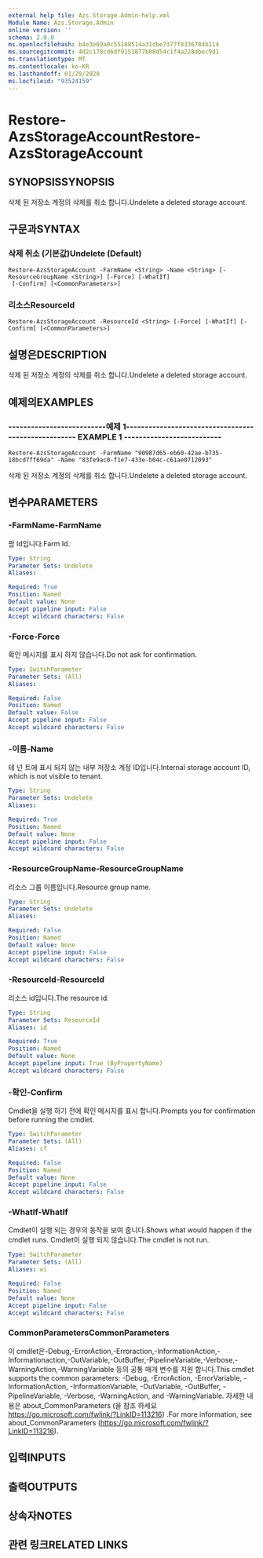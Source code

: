 ```yaml
---
external help file: Azs.Storage.Admin-help.xml
Module Name: Azs.Storage.Admin
online version: ''
schema: 2.0.0
ms.openlocfilehash: b4e3e69a0c55188514a31dbe7377f8336784b114
ms.sourcegitcommit: 4d2c178cd6df9151877b08d54c1f4a228dbec9d1
ms.translationtype: MT
ms.contentlocale: ko-KR
ms.lasthandoff: 01/29/2020
ms.locfileid: "93524159"
---
```

# <span data-ttu-id="3b0d5-101">Restore-AzsStorageAccount</span><span class="sxs-lookup"><span data-stu-id="3b0d5-101">Restore-AzsStorageAccount</span></span>

## <span data-ttu-id="3b0d5-102">SYNOPSIS</span><span class="sxs-lookup"><span data-stu-id="3b0d5-102">SYNOPSIS</span></span>
<span data-ttu-id="3b0d5-103">삭제 된 저장소 계정의 삭제를 취소 합니다.</span><span class="sxs-lookup"><span data-stu-id="3b0d5-103">Undelete a deleted storage account.</span></span>

## <span data-ttu-id="3b0d5-104">구문과</span><span class="sxs-lookup"><span data-stu-id="3b0d5-104">SYNTAX</span></span>

### <span data-ttu-id="3b0d5-105">삭제 취소 (기본값)</span><span class="sxs-lookup"><span data-stu-id="3b0d5-105">Undelete (Default)</span></span>
```
Restore-AzsStorageAccount -FarmName <String> -Name <String> [-ResourceGroupName <String>] [-Force] [-WhatIf]
 [-Confirm] [<CommonParameters>]
```

### <span data-ttu-id="3b0d5-106">리소스</span><span class="sxs-lookup"><span data-stu-id="3b0d5-106">ResourceId</span></span>
```
Restore-AzsStorageAccount -ResourceId <String> [-Force] [-WhatIf] [-Confirm] [<CommonParameters>]
```

## <span data-ttu-id="3b0d5-107">설명은</span><span class="sxs-lookup"><span data-stu-id="3b0d5-107">DESCRIPTION</span></span>
<span data-ttu-id="3b0d5-108">삭제 된 저장소 계정의 삭제를 취소 합니다.</span><span class="sxs-lookup"><span data-stu-id="3b0d5-108">Undelete a deleted storage account.</span></span>

## <span data-ttu-id="3b0d5-109">예제의</span><span class="sxs-lookup"><span data-stu-id="3b0d5-109">EXAMPLES</span></span>

### <span data-ttu-id="3b0d5-110">--------------------------예제 1--------------------------</span><span class="sxs-lookup"><span data-stu-id="3b0d5-110">-------------------------- EXAMPLE 1 --------------------------</span></span>
```
Restore-AzsStorageAccount -FarmName "90987d65-eb60-42ae-b735-18bcd7ff69da" -Name "83fe9ac0-f1e7-433e-b04c-c61ae0712093"
```

<span data-ttu-id="3b0d5-111">삭제 된 저장소 계정의 삭제를 취소 합니다.</span><span class="sxs-lookup"><span data-stu-id="3b0d5-111">Undelete a deleted storage account.</span></span>

## <span data-ttu-id="3b0d5-112">변수</span><span class="sxs-lookup"><span data-stu-id="3b0d5-112">PARAMETERS</span></span>

### <span data-ttu-id="3b0d5-113">-FarmName</span><span class="sxs-lookup"><span data-stu-id="3b0d5-113">-FarmName</span></span>
<span data-ttu-id="3b0d5-114">팜 Id입니다.</span><span class="sxs-lookup"><span data-stu-id="3b0d5-114">Farm Id.</span></span>

```yaml
Type: String
Parameter Sets: Undelete
Aliases: 

Required: True
Position: Named
Default value: None
Accept pipeline input: False
Accept wildcard characters: False
```

### <span data-ttu-id="3b0d5-115">-Force</span><span class="sxs-lookup"><span data-stu-id="3b0d5-115">-Force</span></span>
<span data-ttu-id="3b0d5-116">확인 메시지를 표시 하지 않습니다.</span><span class="sxs-lookup"><span data-stu-id="3b0d5-116">Do not ask for confirmation.</span></span>

```yaml
Type: SwitchParameter
Parameter Sets: (All)
Aliases: 

Required: False
Position: Named
Default value: False
Accept pipeline input: False
Accept wildcard characters: False
```

### <span data-ttu-id="3b0d5-117">-이름</span><span class="sxs-lookup"><span data-stu-id="3b0d5-117">-Name</span></span>
<span data-ttu-id="3b0d5-118">테 넌 트에 표시 되지 않는 내부 저장소 계정 ID입니다.</span><span class="sxs-lookup"><span data-stu-id="3b0d5-118">Internal storage account ID, which is not visible to tenant.</span></span>

```yaml
Type: String
Parameter Sets: Undelete
Aliases: 

Required: True
Position: Named
Default value: None
Accept pipeline input: False
Accept wildcard characters: False
```

### <span data-ttu-id="3b0d5-119">-ResourceGroupName</span><span class="sxs-lookup"><span data-stu-id="3b0d5-119">-ResourceGroupName</span></span>
<span data-ttu-id="3b0d5-120">리소스 그룹 이름입니다.</span><span class="sxs-lookup"><span data-stu-id="3b0d5-120">Resource group name.</span></span>

```yaml
Type: String
Parameter Sets: Undelete
Aliases: 

Required: False
Position: Named
Default value: None
Accept pipeline input: False
Accept wildcard characters: False
```

### <span data-ttu-id="3b0d5-121">-ResourceId</span><span class="sxs-lookup"><span data-stu-id="3b0d5-121">-ResourceId</span></span>
<span data-ttu-id="3b0d5-122">리소스 id입니다.</span><span class="sxs-lookup"><span data-stu-id="3b0d5-122">The resource id.</span></span>

```yaml
Type: String
Parameter Sets: ResourceId
Aliases: id

Required: True
Position: Named
Default value: None
Accept pipeline input: True (ByPropertyName)
Accept wildcard characters: False
```

### <span data-ttu-id="3b0d5-123">-확인</span><span class="sxs-lookup"><span data-stu-id="3b0d5-123">-Confirm</span></span>
<span data-ttu-id="3b0d5-124">Cmdlet을 실행 하기 전에 확인 메시지를 표시 합니다.</span><span class="sxs-lookup"><span data-stu-id="3b0d5-124">Prompts you for confirmation before running the cmdlet.</span></span>

```yaml
Type: SwitchParameter
Parameter Sets: (All)
Aliases: cf

Required: False
Position: Named
Default value: None
Accept pipeline input: False
Accept wildcard characters: False
```

### <span data-ttu-id="3b0d5-125">-WhatIf</span><span class="sxs-lookup"><span data-stu-id="3b0d5-125">-WhatIf</span></span>
<span data-ttu-id="3b0d5-126">Cmdlet이 실행 되는 경우의 동작을 보여 줍니다.</span><span class="sxs-lookup"><span data-stu-id="3b0d5-126">Shows what would happen if the cmdlet runs.</span></span>
<span data-ttu-id="3b0d5-127">Cmdlet이 실행 되지 않습니다.</span><span class="sxs-lookup"><span data-stu-id="3b0d5-127">The cmdlet is not run.</span></span>

```yaml
Type: SwitchParameter
Parameter Sets: (All)
Aliases: wi

Required: False
Position: Named
Default value: None
Accept pipeline input: False
Accept wildcard characters: False
```

### <span data-ttu-id="3b0d5-128">CommonParameters</span><span class="sxs-lookup"><span data-stu-id="3b0d5-128">CommonParameters</span></span>
<span data-ttu-id="3b0d5-129">이 cmdlet은-Debug,-ErrorAction,-Erroraction,-InformationAction,-Informationaction,-OutVariable,-OutBuffer,-PipelineVariable,-Verbose,-WarningAction,-WarningVariable 등의 공통 매개 변수를 지원 합니다.</span><span class="sxs-lookup"><span data-stu-id="3b0d5-129">This cmdlet supports the common parameters: -Debug, -ErrorAction, -ErrorVariable, -InformationAction, -InformationVariable, -OutVariable, -OutBuffer, -PipelineVariable, -Verbose, -WarningAction, and -WarningVariable.</span></span> <span data-ttu-id="3b0d5-130">자세한 내용은 about_CommonParameters (을 참조 하세요 https://go.microsoft.com/fwlink/?LinkID=113216) .</span><span class="sxs-lookup"><span data-stu-id="3b0d5-130">For more information, see about_CommonParameters (https://go.microsoft.com/fwlink/?LinkID=113216).</span></span>

## <span data-ttu-id="3b0d5-131">입력</span><span class="sxs-lookup"><span data-stu-id="3b0d5-131">INPUTS</span></span>

## <span data-ttu-id="3b0d5-132">출력</span><span class="sxs-lookup"><span data-stu-id="3b0d5-132">OUTPUTS</span></span>

## <span data-ttu-id="3b0d5-133">상속자</span><span class="sxs-lookup"><span data-stu-id="3b0d5-133">NOTES</span></span>

## <span data-ttu-id="3b0d5-134">관련 링크</span><span class="sxs-lookup"><span data-stu-id="3b0d5-134">RELATED LINKS</span></span>

